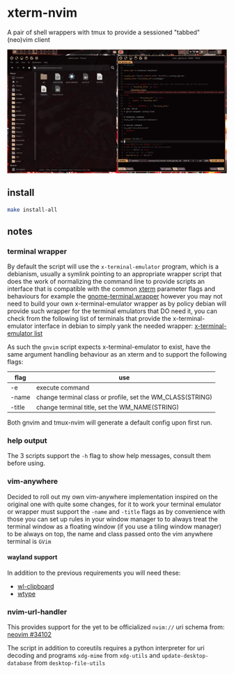 # xterm-nvim

A pair of shell wrappers with tmux to provide a sessioned "tabbed" (neo)vim client

<img src="./Screenshot.png">


## install

```sh
make install-all
```


## notes

### terminal wrapper

By default the script will use the `x-terminal-emulator` program, which is a debianism, usually a
symlink pointing to an appropriate wrapper script that does the work of normalizing the command line
to provide scripts an interface that is compatible with the common [xterm](https://manpages.debian.org/unstable/xterm/xterm.1.en.html)
parameter flags and behaviours for example the [gnome-terminal.wrapper](https://sources.debian.org/src/gnome-terminal/3.56.1-1/debian/gnome-terminal.wrapper/)
however you may not need to build your own x-terminal-emulator wrapper as by policy debian will
provide such wrapper for the terminal emulators that DO need it, you can check from the following
list of terminals that provide the x-terminal-emulator interface in debian to simply yank the needed
wrapper: [x-terminal-emulator list](https://packages.debian.org/sid/x-terminal-emulator)

As such the `gnvim` script expects x-terminal-emulator to exist, have the same argument handling
behaviour as an xterm and to support the following flags:

|flag|use|
|----|---|
|-e|execute command|
|-name|change terminal class or profile, set the WM_CLASS(STRING)|
|-title|change terminal title, set the WM_NAME(STRING)|

Both gnvim and tmux-nvim will generate a default config upon first run.

### help output

The 3 scripts support the `-h` flag to show help messages, consult them before using.

### vim-anywhere

Decided to roll out my own vim-anywhere implementation inspired on the original one with quite some
changes, for it to work your terminal emulator or wrapper must support the `-name` and `-title` flags
as by convenience with those you can set up rules in your window manager to to always treat the
terminal window as a floating window (if you use a tiling window manager) to be always on top, the
name and class passed onto the vim anywhere terminal is `GVim`

#### wayland support

In addition to the previous requirements you will need these:
- [wl-clipboard](https://github.com/bugaevc/wl-clipboard)
- [wtype](https://github.com/atx/wtype)

### nvim-url-handler

This provides support for the yet to be officialized `nvim://` uri schema from:
[neovim #34102](https://github.com/neovim/neovim/issues/34102)

The script in addition to coreutils requires a python interpreter for uri decoding and programs
`xdg-mime` from `xdg-utils` and `update-desktop-database` from `desktop-file-utils`
